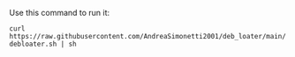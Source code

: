 Use this command to run it:


`curl https://raw.githubusercontent.com/AndreaSimonetti2001/deb_loater/main/debloater.sh | sh`
